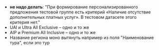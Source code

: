 - **не надо делать**: "При формирование персонализированного предложения тестовой группе есть критерий «Наличие отсутствие дополнительных платных услуг». В тестовом датасете этого критерия нет."
- UAI и Ultra All Exclusive – одно и то же
- AIP и Premium All Inclusive – одно и то же
- Название региона моно вытянуть например из поля "Наименование тура", если это тур